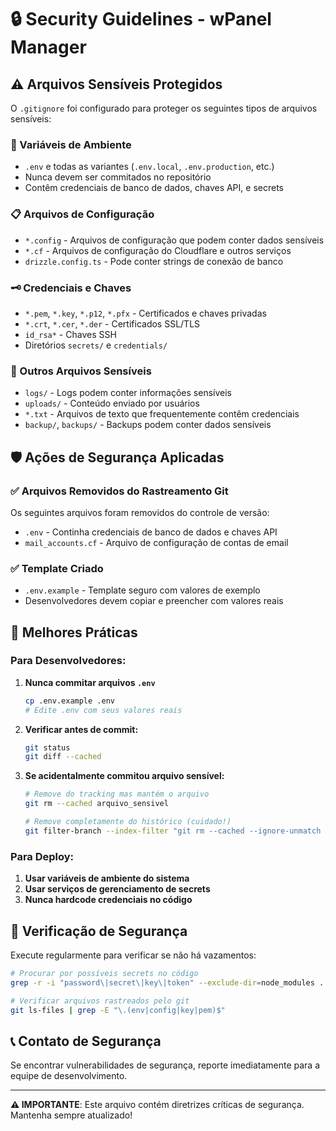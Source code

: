 # 🔒 Security Guidelines - wPanel Manager

## ⚠️ Arquivos Sensíveis Protegidos

O `.gitignore` foi configurado para proteger os seguintes tipos de arquivos sensíveis:

### 🔑 Variáveis de Ambiente
- `.env` e todas as variantes (`.env.local`, `.env.production`, etc.)
- Nunca devem ser commitados no repositório
- Contêm credenciais de banco de dados, chaves API, e secrets

### 📋 Arquivos de Configuração
- `*.config` - Arquivos de configuração que podem conter dados sensíveis
- `*.cf` - Arquivos de configuração do Cloudflare e outros serviços
- `drizzle.config.ts` - Pode conter strings de conexão de banco

### 🗝️ Credenciais e Chaves
- `*.pem`, `*.key`, `*.p12`, `*.pfx` - Certificados e chaves privadas
- `*.crt`, `*.cer`, `*.der` - Certificados SSL/TLS
- `id_rsa*` - Chaves SSH
- Diretórios `secrets/` e `credentials/`

### 📁 Outros Arquivos Sensíveis
- `logs/` - Logs podem conter informações sensíveis
- `uploads/` - Conteúdo enviado por usuários
- `*.txt` - Arquivos de texto que frequentemente contêm credenciais
- `backup/`, `backups/` - Backups podem conter dados sensíveis

## 🛡️ Ações de Segurança Aplicadas

### ✅ Arquivos Removidos do Rastreamento Git
Os seguintes arquivos foram removidos do controle de versão:
- `.env` - Continha credenciais de banco de dados e chaves API
- `mail_accounts.cf` - Arquivo de configuração de contas de email

### ✅ Template Criado
- `.env.example` - Template seguro com valores de exemplo
- Desenvolvedores devem copiar e preencher com valores reais

## 📝 Melhores Práticas

### Para Desenvolvedores:
1. **Nunca commitar arquivos `.env`**
   ```bash
   cp .env.example .env
   # Edite .env com seus valores reais
   ```

2. **Verificar antes de commit:**
   ```bash
   git status
   git diff --cached
   ```

3. **Se acidentalmente commitou arquivo sensível:**
   ```bash
   # Remove do tracking mas mantém o arquivo
   git rm --cached arquivo_sensivel
   
   # Remove completamente do histórico (cuidado!)
   git filter-branch --index-filter "git rm --cached --ignore-unmatch arquivo_sensivel" HEAD
   ```

### Para Deploy:
1. **Usar variáveis de ambiente do sistema**
2. **Usar serviços de gerenciamento de secrets**
3. **Nunca hardcode credenciais no código**

## 🚨 Verificação de Segurança

Execute regularmente para verificar se não há vazamentos:
```bash
# Procurar por possíveis secrets no código
grep -r -i "password\|secret\|key\|token" --exclude-dir=node_modules .

# Verificar arquivos rastreados pelo git
git ls-files | grep -E "\.(env|config|key|pem)$"
```

## 📞 Contato de Segurança

Se encontrar vulnerabilidades de segurança, reporte imediatamente para a equipe de desenvolvimento.

---
**⚠️ IMPORTANTE**: Este arquivo contém diretrizes críticas de segurança. Mantenha sempre atualizado!